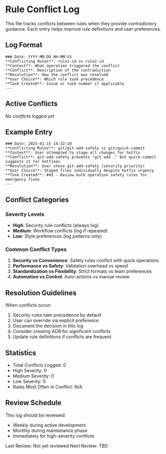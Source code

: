 # Rule Conflict Log

This file tracks conflicts between rules when they provide contradictory guidance. Each entry helps improve rule definitions and user preferences.

## Log Format

```
### Date: YYYY-MM-DD HH:MM:SS
**Conflicting Rules**: rule1-id vs rule2-id
**Context**: What operation triggered the conflict
**Conflict**: Description of the contradiction
**Resolution**: How the conflict was resolved
**User Choice**: Which rule took precedence
**Task Created**: Issue or task number if applicable
---
```

## Active Conflicts

*No conflicts logged yet*

## Example Entry

```
### Date: 2025-01-15 14:32:10
**Conflicting Rules**: git/git-add-safety vs git/quick-commit
**Context**: User attempted to stage all changes for hotfix
**Conflict**: git-add-safety prevents "git add ." but quick-commit suggests it for hotfixes
**Resolution**: User chose git-add-safety (security priority)
**User Choice**: Staged files individually despite hotfix urgency
**Task Created**: #45 - Review bulk operation safety rules for emergency fixes
---
```

## Conflict Categories

### Severity Levels
- **High**: Security rule conflicts (always log)
- **Medium**: Workflow conflicts (log if repeated)
- **Low**: Style preferences (log patterns only)

### Common Conflict Types
1. **Security vs Convenience**: Safety rules conflict with quick operations
2. **Performance vs Safety**: Validation overhead vs speed
3. **Standardization vs Flexibility**: Strict formats vs team preferences
4. **Automation vs Control**: Auto-actions vs manual review

## Resolution Guidelines

When conflicts occur:
1. Security rules take precedence by default
2. User can override via explicit preference
3. Document the decision in this log
4. Consider creating ADR for significant conflicts
5. Update rule definitions if conflicts are frequent

## Statistics

- Total Conflicts Logged: 0
- High Severity: 0
- Medium Severity: 0
- Low Severity: 0
- Rules Most Often in Conflict: N/A

## Review Schedule

This log should be reviewed:
- Weekly during active development
- Monthly during maintenance phase
- Immediately for high-severity conflicts

Last Review: Not yet reviewed
Next Review: TBD
